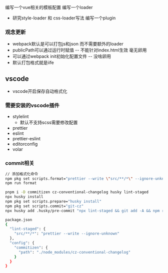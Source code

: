 编写一个vue相关的模板配置
编写一个loader

- 研究style-loader 和 css-loader写法
  编写一个plugin

### 观念更新

- webpack默认是可以打包js和json 而不需要额外的loader
- publicPath可以通过运行时赋值 -- 不能针对index.html生效 毫无卵用
- 可以通过webpack init初始化配置文件 -- 没啥卵用
- 默认打包格式就是iife

## vscode

- vscode开启保存自动格式化

### 需要安装的vscode插件

- stylelint
  - 默认不支持scss需要修改配置
- prettier
- eslint
- prettier-eslint
- editorconfig
- volar

### commit相关

```bash
// 添加格式化命令
npm pkg set scripts.format="prettier --write \"src/**/*\" --ignore-unknown"
npm run format

pnpm i -D commitizen cz-conventional-changelog husky lint-staged
npx husky install
npm pkg set scripts.prepare="husky install"
npm pkg set scripts.commit="git-cz"
npx husky add .husky/pre-commit "npx lint-staged && git add -A && npm run commit"

package.json
{
  "lint-staged": {
    "src/**/*": "prettier --write --ignore-unknown"
  },
  "config": {
    "commitizen": {
      "path": "./node_modules/cz-conventional-changelog"
    }
  }
}
```
